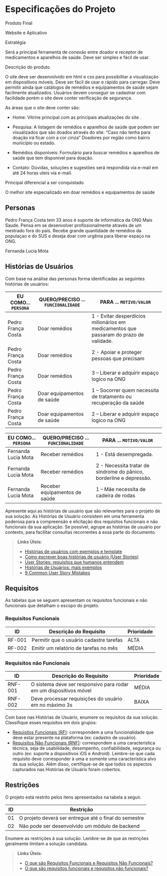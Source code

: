# Especificações do Projeto
Produto Final

Website e Aplicativo

Estratégia

Será a principal ferramenta de conexão entre doador e receptor de medicamentos e aparelhos de saúde. Deve ser simples e fácil de usar.

Descrição do produto

O site deve ser desenvolvido em html e css para possibilitar a visualização em dispositivos móveis. Deve ser fácil de usar e rápido para carregar. Deve permitir ainda que catálogos de remédios e equipamentos de saúde sejam facilmente atualizados.
Usuários devem conseguir se cadastrar com facilidade porém o site deve conter verificação de segurança. 

As áreas que o site deve conter são:

* Home: Vitrine principal com as principais atualizações do site .

* Pesquisa: A listagem de remédios e aparelhos de saúde que podem ser visualizados que são doados através do site. “Caso não tenha para doação irá ficar com a cor cinza” 
Doadores por região como bairro município ou estado. 

* Remédios disponíveis: Formulário para buscar remédios e aparelhos de saúde que tem disponível para doação.

* Contato: Dúvidas, soluções e sugestões será respondida via e-mail em até 24 horas uteis via e-mail. 

Principal diferencial a ser conquistado

O melhor site especializado em doar remédios e equipamentos de saúde


## Personas

Pedro França Costa tem 33 anos é suporte de informática da ONG Mais Saude. Pensa em se desenvolver profissionalmente através de um mestrado fora do país.
Recebe grande quantidade de remédios da populaçao e do SUS e deseja doar com urgênia para liberar espaço na ONG. 

Fernanda Lucia Mota
## Histórias de Usuários

Com base na análise das personas forma identificadas as seguintes histórias de usuários:

|EU COMO... `PERSONA`| QUERO/PRECISO ... `FUNCIONALIDADE` |PARA ... `MOTIVO/VALOR`                 |
|--------------------|-------------------------------------|----------------------------------------|
|Pedro França Costa  | Doar remédios                       | 1 - Evitar desperdícios milionários em medicamentos que passaram do prazo de validade.
|Pedro França Costa  | Doar remédios                       | 2 - Apoiar e proteger pessoas que precisam 
|Pedro França Costa  | Doar remédios                       | 3 – Liberar e adquirir espaço logico na ONG
|Pedro França Costa  | Doar equipamentos de saúde          | 1 – Socorrer quem necessita de tratamento ou recuperação da saúde
|Pedro França Costa  | Doar equipamentos de saúde          | 2 – Liberar e adquirir espaço logico na ONG

|EU COMO... `PERSONA`| QUERO/PRECISO ... `FUNCIONALIDADE` |PARA ... `MOTIVO/VALOR`                 |
|---------------------|-----------------------------------|----------------------------------------|
|Fernanda Lucia Mota  | Receber remédios                  | 1 - Está desempregada.
|Fernanda Lucia Mota  | Receber remédios                  | 2 - Necessita tratar de síndrome do pânico, borderline e depressão. 
|Fernanda Lucia Mota  | Receber equipamentos de saúde     | 1 – Mãe necessita de cadeira de rodas
                                                      
Apresente aqui as histórias de usuário que são relevantes para o projeto de sua solução. As Histórias de Usuário consistem em uma ferramenta poderosa para a compreensão e elicitação dos requisitos funcionais e não funcionais da sua aplicação. Se possível, agrupe as histórias de usuário por contexto, para facilitar consultas recorrentes à essa parte do documento.

> **Links Úteis**:
> - [Histórias de usuários com exemplos e template](https://www.atlassian.com/br/agile/project-management/user-stories)
> - [Como escrever boas histórias de usuário (User Stories)](https://medium.com/vertice/como-escrever-boas-users-stories-hist%C3%B3rias-de-usu%C3%A1rios-b29c75043fac)
> - [User Stories: requisitos que humanos entendem](https://www.luiztools.com.br/post/user-stories-descricao-de-requisitos-que-humanos-entendem/)
> - [Histórias de Usuários: mais exemplos](https://www.reqview.com/doc/user-stories-example.html)
> - [9 Common User Story Mistakes](https://airfocus.com/blog/user-story-mistakes/)

## Requisitos

As tabelas que se seguem apresentam os requisitos funcionais e não funcionais que detalham o escopo do projeto.

### Requisitos Funcionais

|ID    | Descrição do Requisito  | Prioridade |
|------|-----------------------------------------|----|
|RF-001| Permitir que o usuário cadastre tarefas | ALTA | 
|RF-002| Emitir um relatório de tarefas no mês   | MÉDIA |


### Requisitos não Funcionais

|ID     | Descrição do Requisito  |Prioridade |
|-------|-------------------------|----|
|RNF-001| O sistema deve ser responsivo para rodar em um dispositivos móvel | MÉDIA | 
|RNF-002| Deve processar requisições do usuário em no máximo 3s |  BAIXA | 

Com base nas Histórias de Usuário, enumere os requisitos da sua solução. Classifique esses requisitos em dois grupos:

- [Requisitos Funcionais
 (RF)](https://pt.wikipedia.org/wiki/Requisito_funcional):
 correspondem a uma funcionalidade que deve estar presente na
  plataforma (ex: cadastro de usuário).
- [Requisitos Não Funcionais
  (RNF)](https://pt.wikipedia.org/wiki/Requisito_n%C3%A3o_funcional):
  correspondem a uma característica técnica, seja de usabilidade,
  desempenho, confiabilidade, segurança ou outro (ex: suporte a
  dispositivos iOS e Android).
Lembre-se que cada requisito deve corresponder à uma e somente uma
característica alvo da sua solução. Além disso, certifique-se de que
todos os aspectos capturados nas Histórias de Usuário foram cobertos.

## Restrições

O projeto está restrito pelos itens apresentados na tabela a seguir.

|ID| Restrição                                             |
|--|-------------------------------------------------------|
|01| O projeto deverá ser entregue até o final do semestre |
|02| Não pode ser desenvolvido um módulo de backend        |


Enumere as restrições à sua solução. Lembre-se de que as restrições geralmente limitam a solução candidata.

> **Links Úteis**:
> - [O que são Requisitos Funcionais e Requisitos Não Funcionais?](https://codificar.com.br/requisitos-funcionais-nao-funcionais/)
> - [O que são requisitos funcionais e requisitos não funcionais?](https://analisederequisitos.com.br/requisitos-funcionais-e-requisitos-nao-funcionais-o-que-sao/)

